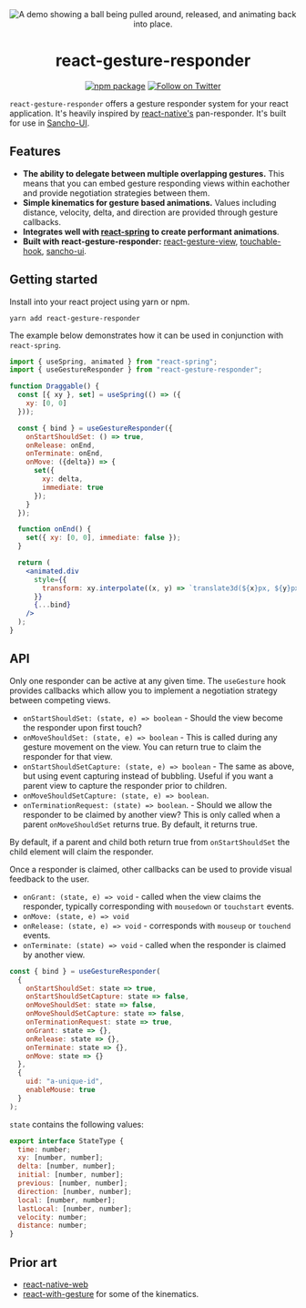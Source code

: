 <div align="center">
     <img 
    max-width="300px"
    alt="A demo showing a ball being pulled around, released, and animating back into place."
     src="https://raw.githubusercontent.com/bmcmahen/react-gesture-responder/master/demo.gif"><br />

# react-gesture-responder

[![npm package](https://img.shields.io/npm/v/react-gesture-responder/latest.svg)](https://www.npmjs.com/package/react-gesture-responder)
[![Follow on Twitter](https://img.shields.io/twitter/follow/benmcmahen.svg?style=social&logo=twitter)](https://twitter.com/intent/follow?screen_name=benmcmahen)

</div>

`react-gesture-responder` offers a gesture responder system for your react application. It's heavily inspired by [react-native's](https://facebook.github.io/react-native/docs/gesture-responder-system.html) pan-responder. It's built for use in [Sancho-UI](https://github.com/bmcmahen/sancho).

## Features

- **The ability to delegate between multiple overlapping gestures.** This means that you can embed gesture responding views within eachother and provide negotiation strategies between them.
- **Simple kinematics for gesture based animations.** Values including distance, velocity, delta, and direction are provided through gesture callbacks.
- **Integrates well with [react-spring](react-spring.io) to create performant animations**.
- **Built with react-gesture-responder:** [react-gesture-view](https://github.com/bmcmahen/react-gesture-view), [touchable-hook](https://github.com/bmcmahen/touchable-hook), [sancho-ui](https://github.com/bmcmahen/sancho).

## Getting started

Install into your react project using yarn or npm.

```
yarn add react-gesture-responder
```

The example below demonstrates how it can be used in conjunction with `react-spring`.

```jsx
import { useSpring, animated } from "react-spring";
import { useGestureResponder } from "react-gesture-responder";

function Draggable() {
  const [{ xy }, set] = useSpring(() => ({
    xy: [0, 0]
  }));

  const { bind } = useGestureResponder({
    onStartShouldSet: () => true,
    onRelease: onEnd,
    onTerminate: onEnd,
    onMove: ({delta}) => {
      set({
        xy: delta,
        immediate: true
      });
    }
  });

  function onEnd() {
    set({ xy: [0, 0], immediate: false });
  }

  return (
    <animated.div
      style={{
        transform: xy.interpolate((x, y) => `translate3d(${x}px, ${y}px, 0)`)
      }}
      {...bind}
    />
  );
}
```

## API

Only one responder can be active at any given time. The `useGesture` hook provides callbacks which allow you to implement a negotiation strategy between competing views.

- `onStartShouldSet: (state, e) => boolean` - Should the view become the responder upon first touch?
- `onMoveShouldSet: (state, e) => boolean` - This is called during any gesture movement on the view. You can return true to claim the responder for that view.
- `onStartShouldSetCapture: (state, e) => boolean` - The same as above, but using event capturing instead of bubbling. Useful if you want a parent view to capture the responder prior to children.
- `onMoveShouldSetCapture: (state, e) => boolean`.
- `onTerminationRequest: (state) => boolean`. - Should we allow the responder to be claimed by another view? This is only called when a parent `onMoveShouldSet` returns true. By default, it returns true.

By default, if a parent and child both return true from `onStartShouldSet` the child element will claim the responder.

Once a responder is claimed, other callbacks can be used to provide visual feedback to the user.

- `onGrant: (state, e) => void` - called when the view claims the responder, typically corresponding with `mousedown` or `touchstart` events.
- `onMove: (state, e) => void`
- `onRelease: (state, e) => void` - corresponds with `mouseup` or `touchend` events.
- `onTerminate: (state) => void` - called when the responder is claimed by another view.

```js
const { bind } = useGestureResponder(
  {
    onStartShouldSet: state => true,
    onStartShouldSetCapture: state => false,
    onMoveShouldSet: state => false,
    onMoveShouldSetCapture: state => false,
    onTerminationRequest: state => true,
    onGrant: state => {},
    onRelease: state => {},
    onTerminate: state => {},
    onMove: state => {}
  },
  {
    uid: "a-unique-id",
    enableMouse: true
  }
);
```

`state` contains the following values:

```js
export interface StateType {
  time: number;
  xy: [number, number];
  delta: [number, number];
  initial: [number, number];
  previous: [number, number];
  direction: [number, number];
  local: [number, number];
  lastLocal: [number, number];
  velocity: number;
  distance: number;
}
```

## Prior art

- [react-native-web](https://github.com/necolas/react-native-web/blob/master/packages/react-native-web/src/vendor/react-native/PanResponder/index.js)
- [react-with-gesture](https://github.com/react-spring/react-use-gesture) for some of the kinematics.
